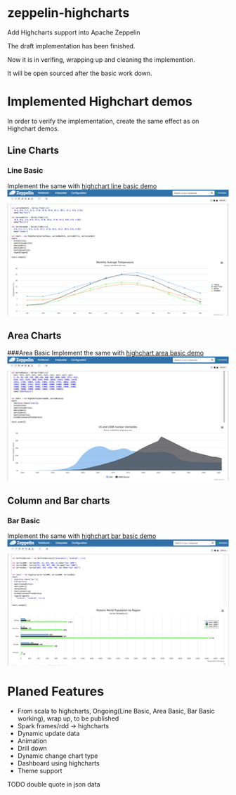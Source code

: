 # zeppelin-highcharts

Add Highcharts support into Apache Zeppelin

The draft implementation has been finished. 

Now it is in verifing, wrapping up and cleaning the implemention.

It will be open sourced after the basic work down.

# Implemented Highchart demos

In order to verify the implementation, create the same effect as on Highchart  demos.

## Line Charts

### Line Basic
Implement the same with [highchart line basic demo](http://www.highcharts.com/demo/line-basic)
![Line Basic](docs/LineBasic.png)


## Area Charts
###Area Basic
Implement the same with [highchart area basic demo](http://www.highcharts.com/demo/area-basic)
![Area Basic](docs/AreaBasic.png)

## Column and Bar charts
### Bar Basic
Implement the same with [highchart bar basic demo](http://www.highcharts.com/demo/line-basic)
![Bar Basic](docs/BarBasic.png)



# Planed Features

* From scala to highcharts, Ongoing(Line Basic, Area Basic, Bar Basic working), wrap up, to be published
* Spark frames/rdd -> highcharts
* Dynamic update data
* Animation 
* Drill down 
* Dynamic change chart type
* Dashboard using highcharts
* Theme support

TODO
double quote in json data
